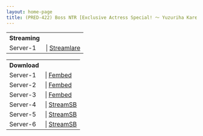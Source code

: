 ```yaml
---
layout: home-page
title: (PRED-422) Boss NTR [Exclusive Actress Special! ～ Yuzuriha Karen
---
```


<table><tbody>
<tr>
<th>Streaming</th>
</tr>
<tr>
<td>Server-1</td>
<td>| <a href="https://streamlare.com/e/715pnea0wWanvyqO/pred-422-ts" target="_blank">Streamlare</a></td>
</tr>
</tbody></table>

<table><tbody>
<tr>
<th>Download</th>
</tr>
<tr>
<td>Server-1</td>
<td>| <a href="https://watchjavnow.xyz/f/dn6d5ux237rnrd-" target="_blank">Fembed</a></td>
</tr>
<tr>
<td>Server-2</td>
<td>| <a href="https://javhdfree.icu/f/q2dp0helzg3xxrz" target="_blank">Fembed</a></td>
</tr>
<tr>
<td>Server-3</td>
<td>| <a href="https://cloudrls.com/f/xj1g0h5gnqr1kp6" target="_blank">Fembed</a></td>
</tr>
<tr>
<td>Server-4</td>
<td>| <a href="https://javside.com/d/aa5kua05wbce.html" target="_blank">StreamSB</a></td>
</tr>
<tr>
<td>Server-5</td>
<td>| <a href="https://sbspeed.com/d/mm97jk17a7wz.html" target="_blank">StreamSB</a></td>
</tr>
<tr>
<td>Server-6</td>
<td>| <a href="https://sbspeed.com/d/3p8005f9b347.html" target="_blank">StreamSB</a></td>
</tr>
</tbody></table>
